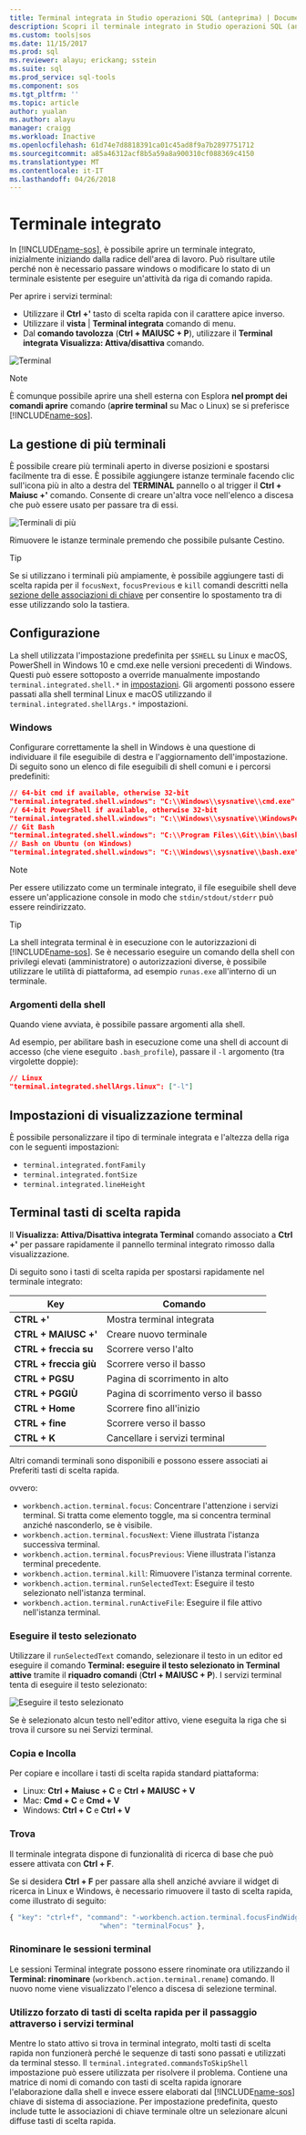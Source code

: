 ```yaml
---
title: Terminal integrata in Studio operazioni SQL (anteprima) | Documenti Microsoft
description: Scopri il terminale integrato in Studio operazioni SQL (anteprima).
ms.custom: tools|sos
ms.date: 11/15/2017
ms.prod: sql
ms.reviewer: alayu; erickang; sstein
ms.suite: sql
ms.prod_service: sql-tools
ms.component: sos
ms.tgt_pltfrm: ''
ms.topic: article
author: yualan
ms.author: alayu
manager: craigg
ms.workload: Inactive
ms.openlocfilehash: 61d74e7d8818391ca01c45ad8f9a7b2897751712
ms.sourcegitcommit: a85a46312acf8b5a59a8a900310cf088369c4150
ms.translationtype: MT
ms.contentlocale: it-IT
ms.lasthandoff: 04/26/2018
---
```

# <a name="integrated-terminal"></a>Terminale integrato

In [!INCLUDE[name-sos](../includes/name-sos-short.md)], è possibile aprire un terminale integrato, inizialmente iniziando dalla radice dell'area di lavoro. Può risultare utile perché non è necessario passare windows o modificare lo stato di un terminale esistente per eseguire un'attività da riga di comando rapida.

Per aprire i servizi terminal:

* Utilizzare il **Ctrl +'** tasto di scelta rapida con il carattere apice inverso.
* Utilizzare il **vista** | **Terminal integrata** comando di menu.
* Dal **comando tavolozza** (**Ctrl + MAIUSC + P**), utilizzare il **Terminal integrata Visualizza: Attiva/disattiva** comando.

![Terminal](media/integrated-terminal/terminal-screen.png)

> [!NOTE]
> È comunque possibile aprire una shell esterna con Esplora **nel prompt dei comandi aprire** comando (**aprire terminal** su Mac o Linux) se si preferisce [!INCLUDE[name-sos](../includes/name-sos-short.md)].

## <a name="managing-multiple-terminals"></a>La gestione di più terminali

È possibile creare più terminali aperto in diverse posizioni e spostarsi facilmente tra di esse. È possibile aggiungere istanze terminale facendo clic sull'icona più in alto a destra del **TERMINAL** pannello o al trigger il **Ctrl + Maiusc +'** comando. Consente di creare un'altra voce nell'elenco a discesa che può essere usato per passare tra di essi.

![Terminali di più](media/integrated-terminal/terminal-multiple-instances.png)

Rimuovere le istanze terminale premendo che possibile pulsante Cestino.

> [!TIP]
> Se si utilizzano i terminali più ampiamente, è possibile aggiungere tasti di scelta rapida per il `focusNext`, `focusPrevious` e `kill` comandi descritti nella [sezione delle associazioni di chiave](#key-bindings) per consentire lo spostamento tra di esse utilizzando solo la tastiera.

## <a name="configuration"></a>Configurazione

La shell utilizzata l'impostazione predefinita per `$SHELL` su Linux e macOS, PowerShell in Windows 10 e cmd.exe nelle versioni precedenti di Windows. Questi può essere sottoposto a override manualmente impostando `terminal.integrated.shell.*` in [impostazioni](settings.md). Gli argomenti possono essere passati alla shell terminal Linux e macOS utilizzando il `terminal.integrated.shellArgs.*` impostazioni.

### <a name="windows"></a>Windows

Configurare correttamente la shell in Windows è una questione di individuare il file eseguibile di destra e l'aggiornamento dell'impostazione. Di seguito sono un elenco di file eseguibili di shell comuni e i percorsi predefiniti:

```json
// 64-bit cmd if available, otherwise 32-bit
"terminal.integrated.shell.windows": "C:\\Windows\\sysnative\\cmd.exe"
// 64-bit PowerShell if available, otherwise 32-bit
"terminal.integrated.shell.windows": "C:\\Windows\\sysnative\\WindowsPowerShell\\v1.0\\powershell.exe"
// Git Bash
"terminal.integrated.shell.windows": "C:\\Program Files\\Git\\bin\\bash.exe"
// Bash on Ubuntu (on Windows)
"terminal.integrated.shell.windows": "C:\\Windows\\sysnative\\bash.exe"
```

> [!NOTE]
> Per essere utilizzato come un terminale integrato, il file eseguibile shell deve essere un'applicazione console in modo che `stdin/stdout/stderr` può essere reindirizzato.

> [!TIP]
> La shell integrata terminal è in esecuzione con le autorizzazioni di [!INCLUDE[name-sos](../includes/name-sos-short.md)]. Se è necessario eseguire un comando della shell con privilegi elevati (amministratore) o autorizzazioni diverse, è possibile utilizzare le utilità di piattaforma, ad esempio `runas.exe` all'interno di un terminale.

### <a name="shell-arguments"></a>Argomenti della shell

Quando viene avviata, è possibile passare argomenti alla shell.

Ad esempio, per abilitare bash in esecuzione come una shell di account di accesso (che viene eseguito `.bash_profile`), passare il `-l` argomento (tra virgolette doppie):

```json
// Linux
"terminal.integrated.shellArgs.linux": ["-l"]
```

## <a name="terminal-display-settings"></a>Impostazioni di visualizzazione terminal

È possibile personalizzare il tipo di terminale integrata e l'altezza della riga con le seguenti impostazioni:

* `terminal.integrated.fontFamily`
* `terminal.integrated.fontSize`
* `terminal.integrated.lineHeight`

## <a id="key-bindings"></a>Terminal tasti di scelta rapida

Il **Visualizza: Attiva/Disattiva integrata Terminal** comando associato a **Ctrl +'** per passare rapidamente il pannello terminal integrato rimosso dalla visualizzazione.

Di seguito sono i tasti di scelta rapida per spostarsi rapidamente nel terminale integrato:

Key|Comando
---|---
**CTRL +'**|Mostra terminal integrata
**CTRL + MAIUSC +'**|Creare nuovo terminale
**CTRL + freccia su**|Scorrere verso l'alto
**CTRL + freccia giù**|Scorrere verso il basso
**CTRL + PGSU**|Pagina di scorrimento in alto
**CTRL + PGGIÙ**|Pagina di scorrimento verso il basso
**CTRL + Home**|Scorrere fino all'inizio
**CTRL + fine**|Scorrere verso il basso
**CTRL + K**|Cancellare i servizi terminal

Altri comandi terminali sono disponibili e possono essere associati ai Preferiti tasti di scelta rapida.

ovvero:

* `workbench.action.terminal.focus`: Concentrare l'attenzione i servizi terminal. Si tratta come elemento toggle, ma si concentra terminal anziché nasconderlo, se è visibile.
* `workbench.action.terminal.focusNext`: Viene illustrata l'istanza successiva terminal.
* `workbench.action.terminal.focusPrevious`: Viene illustrata l'istanza terminal precedente.
* `workbench.action.terminal.kill`: Rimuovere l'istanza terminal corrente.
* `workbench.action.terminal.runSelectedText`: Eseguire il testo selezionato nell'istanza terminal.
* `workbench.action.terminal.runActiveFile`: Eseguire il file attivo nell'istanza terminal.

### <a name="run-selected-text"></a>Eseguire il testo selezionato

Utilizzare il `runSelectedText` comando, selezionare il testo in un editor ed eseguire il comando **Terminal: eseguire il testo selezionato in Terminal attive** tramite il **riquadro comandi** (**Ctrl + MAIUSC + P**). I servizi terminal tenta di eseguire il testo selezionato:

![Eseguire il testo selezionato](media/integrated-terminal/terminal_run_selected.png)

Se è selezionato alcun testo nell'editor attivo, viene eseguita la riga che si trova il cursore su nei Servizi terminal.

### <a name="copy--paste"></a>Copia e Incolla

Per copiare e incollare i tasti di scelta rapida standard piattaforma:

* Linux: **Ctrl + Maiusc + C** e **Ctrl + MAIUSC + V**
* Mac: **Cmd + C** e **Cmd + V**
* Windows: **Ctrl + C** e **Ctrl + V**

### <a name="find"></a>Trova

Il terminale integrata dispone di funzionalità di ricerca di base che può essere attivata con **Ctrl + F**.

Se si desidera **Ctrl + F** per passare alla shell anziché avviare il widget di ricerca in Linux e Windows, è necessario rimuovere il tasto di scelta rapida, come illustrato di seguito:

```js
{ "key": "ctrl+f", "command": "-workbench.action.terminal.focusFindWidget",
                      "when": "terminalFocus" },
```

### <a name="rename-terminal-sessions"></a>Rinominare le sessioni terminal

Le sessioni Terminal integrate possono essere rinominate ora utilizzando il **Terminal: rinominare** (`workbench.action.terminal.rename`) comando. Il nuovo nome viene visualizzato l'elenco a discesa di selezione terminal.

### <a name="forcing-key-bindings-to-pass-through-the-terminal"></a>Utilizzo forzato di tasti di scelta rapida per il passaggio attraverso i servizi terminal

Mentre lo stato attivo si trova in terminal integrato, molti tasti di scelta rapida non funzionerà perché le sequenze di tasti sono passati e utilizzati da terminal stesso. Il `terminal.integrated.commandsToSkipShell` impostazione può essere utilizzata per risolvere il problema. Contiene una matrice di nomi di comando con tasti di scelta rapida ignorare l'elaborazione dalla shell e invece essere elaborati dal [!INCLUDE[name-sos](../includes/name-sos-short.md)] chiave di sistema di associazione. Per impostazione predefinita, questo include tutte le associazioni di chiave terminale oltre un selezionare alcuni diffuse tasti di scelta rapida.


